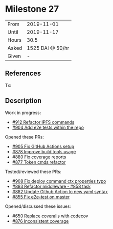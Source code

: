 # Milestone 27

|       |                  |
| ----- | ---------------- |
| From  | 2019-11-01       |
| Until | 2019-11-17       |
| Hours | 30.5             |
| Asked | 1525 DAI @ 50/hr |
| Given | -                |

## References

Tx:

## Description

Work in progress:

- [#912 Refactor IPFS commands](https://github.com/aragon/aragon-cli/pull/912)
- [#904 Add e2e tests within the repo](https://github.com/aragon/aragon-cli/pull/904)

Opened these PRs:

- [#905 Fix GitHub Actions setup](https://github.com/aragon/aragon-cli/pull/905)
- [#878 Improve build tools usage](https://github.com/aragon/aragon-cli/pull/878)
- [#880 Fix coverage reports](https://github.com/aragon/aragon-cli/pull/880)
- [#877 Token cmds refactor](https://github.com/aragon/aragon-cli/pull/877)

Tested/reviewed these PRs:

- [#908 Fix deploy command ctx properties typo](https://github.com/aragon/aragon-cli/pull/908)
- [#893 Refactor middleware - #858 task](https://github.com/aragon/aragon-cli/pull/893)
- [#882 Update Github Action to new yaml syntax](https://github.com/aragon/aragon-cli/pull/882)
- [#855 Fix e2e-test on master](https://github.com/aragon/aragon-cli/pull/855)

Opened/discussed these issues:

- [#650 Replace coveralls with codecov](https://github.com/aragon/aragon-cli/issues/650)
- [#876 Inconsistent coverage](https://github.com/aragon/aragon-cli/issues/876)
